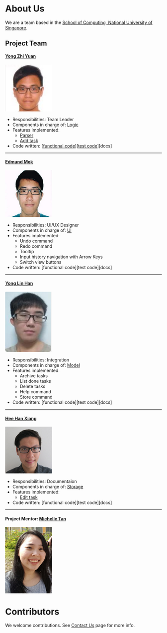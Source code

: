 # About Us

We are a team based in the [School of Computing, National University of Singapore](http://www.comp.nus.edu.sg).

## Project Team

#### [Yong Zhi Yuan](https://github.com/Zhiyuan-Amos) <br>
<img src="images/YZY.png" width="150"><br>
* Responsibilities: Team Leader <br>
* Components in charge of: [Logic](https://github.com/CS2103AUG2016-W13-C4/main/blob/master/docs/DeveloperGuide.md#logic-component) <br>
* Features implemented: <br>
   * [Parser](https://github.com/CS2103AUG2016-W13-C4/main/blob/master/docs/DeveloperGuide.md#logic-component) <br>
   * [Add task](https://github.com/CS2103AUG2016-W13-C4/main/blob/master/docs/UserGuide.md#adding-a-task-add) <br>
* Code written: [[functional code](../collated/main/A0139655U.md)][[test code](../collated/test/A0139655U.md)][docs] <br>

-----

#### [Edmund Mok](https://github.com/edmundmok)
<img src="images/EM.png" width="150"><br>
* Responsibilities: UI/UX Designer
* Components in charge of: [UI](https://github.com/CS2103AUG2016-W13-C4/main/blob/master/docs/DeveloperGuide.md#ui-component)
* Features implemented:
  * Undo command
  * Redo command
  * Tooltip
  * Input history navigation with Arrow Keys
  * Switch view buttons
* Code written: [functional code][test code][docs]

-----

#### [Yong Lin Han](https://github.com/ylhlh) 
<img src="images/YLH.png" width="150"><br>
* Responsibilities: Integration <br>
* Components in charge of: [Model](https://github.com/CS2103AUG2016-W13-C4/main/blob/master/docs/DeveloperGuide.md#model-component) <br>
* Features implemented: <br>
   * Archive tasks
   * List done tasks
   * Delete tasks
   * Help command
   * Store command
* Code written: [functional code][test code][docs] <br>


-----

#### [Hee Han Xiang](https://github.com/fisherhx)
<img src="images/HHX.png" width="150"><br>
* Responsibilities: Documentaion <br>
* Components in charge of: [Storage](https://github.com/CS2103AUG2016-W13-C4/main/blob/master/docs/DeveloperGuide.md#storage-component) <br>
* Features implemented: <br>
   * [Edit task](https://github.com/CS2103AUG2016-W13-C4/main/blob/master/docs/UserGuide.md#editing-a-task-edit) <br>
* Code written: [functional code][test code][docs] <br>

-----

#### Project Mentor: [Michelle Tan](https://github.com/michelletan)
<img src="images/Michelle_Tan.jpg" width="150"><br>

# Contributors

We welcome contributions. See [Contact Us](ContactUs.md) page for more info.
